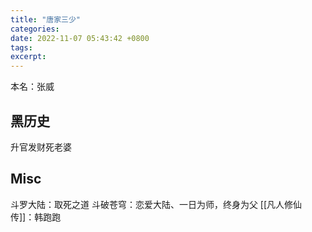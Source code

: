 ```yaml
---
title: "唐家三少"
categories: 
date: 2022-11-07 05:43:42 +0800
tags: 
excerpt: 
---
```


本名：张威


## 黑历史

升官发财死老婆


## Misc

斗罗大陆：取死之道
斗破苍穹：恋爱大陆、一日为师，终身为父
[[凡人修仙传]]：韩跑跑

